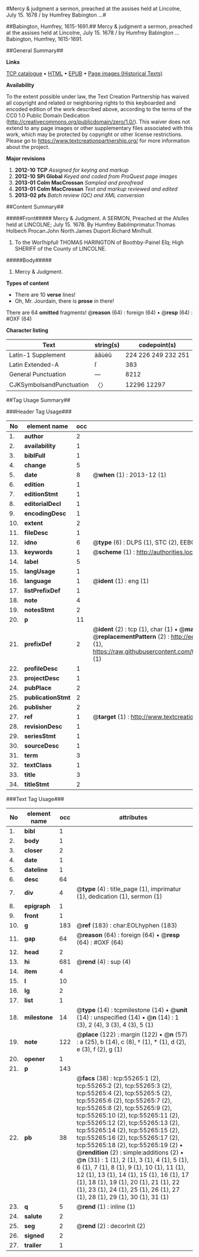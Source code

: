 #Mercy & judgment a sermon, preached at the assises held at Lincolne, July 15. 1678 / by Humfrey Babington ...#

##Babington, Humfrey, 1615-1691.##
Mercy & judgment a sermon, preached at the assises held at Lincolne, July 15. 1678 / by Humfrey Babington ...
Babington, Humfrey, 1615-1691.

##General Summary##

**Links**

[TCP catalogue](http://www.ota.ox.ac.uk/tcp/)  • 
[HTML](http://tei.it.ox.ac.uk/tcp/Texts-HTML/free/A27/A27840.html)  • 
[EPUB](http://tei.it.ox.ac.uk/tcp/Texts-EPUB/free/A27/A27840.epub) • 
[Page images (Historical Texts)](https://historicaltexts.jisc.ac.uk/eebo-12159639e)

**Availability**

To the extent possible under law, the Text Creation Partnership has waived all copyright and related or neighboring rights to this keyboarded and encoded edition of the work described above, according to the terms of the CC0 1.0 Public Domain Dedication (http://creativecommons.org/publicdomain/zero/1.0/). This waiver does not extend to any page images or other supplementary files associated with this work, which may be protected by copyright or other license restrictions. Please go to https://www.textcreationpartnership.org/ for more information about the project.

**Major revisions**

1. __2012-10__ __TCP__ *Assigned for keying and markup*
1. __2012-10__ __SPi Global__ *Keyed and coded from ProQuest page images*
1. __2013-01__ __Colm MacCrossan__ *Sampled and proofread*
1. __2013-01__ __Colm MacCrossan__ *Text and markup reviewed and edited*
1. __2013-02__ __pfs__ *Batch review (QC) and XML conversion*

##Content Summary##

#####Front#####
Mercy & Judgment. A SERMON, Preached at the Aſsiſes held at LINCOLNE; July 15. 1678. By Humfrey BabiImprimatur.Thomas Holbech Procan.John North.James Duport.Richard Minſhull.
1. To the Worſhipfull THOMAS HARINGTON of Boothby-Painel Eſq; High SHERIFF of the County of LINCOLNE.

#####Body#####

1. Mercy & Judgment.

**Types of content**

  * There are 10 **verse** lines!
  * Oh, Mr. Jourdain, there is **prose** in there!

There are 64 **omitted** fragments! 
 @__reason__ (64) : foreign (64)  •  @__resp__ (64) : #OXF (64)

**Character listing**


|Text|string(s)|codepoint(s)|
|---|---|---|
|Latin-1 Supplement|àâùèû|224 226 249 232 251|
|Latin Extended-A|ſ|383|
|General Punctuation|—|8212|
|CJKSymbolsandPunctuation|〈〉|12296 12297|

##Tag Usage Summary##

###Header Tag Usage###

|No|element name|occ|attributes|
|---|---|---|---|
|1.|__author__|2||
|2.|__availability__|1||
|3.|__biblFull__|1||
|4.|__change__|5||
|5.|__date__|8| @__when__ (1) : 2013-12 (1)|
|6.|__edition__|1||
|7.|__editionStmt__|1||
|8.|__editorialDecl__|1||
|9.|__encodingDesc__|1||
|10.|__extent__|2||
|11.|__fileDesc__|1||
|12.|__idno__|6| @__type__ (6) : DLPS (1), STC (2), EEBO-CITATION (1), OCLC (1), VID (1)|
|13.|__keywords__|1| @__scheme__ (1) : http://authorities.loc.gov/ (1)|
|14.|__label__|5||
|15.|__langUsage__|1||
|16.|__language__|1| @__ident__ (1) : eng (1)|
|17.|__listPrefixDef__|1||
|18.|__note__|4||
|19.|__notesStmt__|2||
|20.|__p__|11||
|21.|__prefixDef__|2| @__ident__ (2) : tcp (1), char (1)  •  @__matchPattern__ (2) : ([0-9\-]+):([0-9IVX]+) (1), (.+) (1)  •  @__replacementPattern__ (2) : http://eebo.chadwyck.com/downloadtiff?vid=$1&page=$2 (1), https://raw.githubusercontent.com/textcreationpartnership/Texts/master/tcpchars.xml#$1 (1)|
|22.|__profileDesc__|1||
|23.|__projectDesc__|1||
|24.|__pubPlace__|2||
|25.|__publicationStmt__|2||
|26.|__publisher__|2||
|27.|__ref__|1| @__target__ (1) : http://www.textcreationpartnership.org/docs/. (1)|
|28.|__revisionDesc__|1||
|29.|__seriesStmt__|1||
|30.|__sourceDesc__|1||
|31.|__term__|3||
|32.|__textClass__|1||
|33.|__title__|3||
|34.|__titleStmt__|2||


###Text Tag Usage###

|No|element name|occ|attributes|
|---|---|---|---|
|1.|__bibl__|1||
|2.|__body__|1||
|3.|__closer__|2||
|4.|__date__|1||
|5.|__dateline__|1||
|6.|__desc__|64||
|7.|__div__|4| @__type__ (4) : title_page (1), imprimatur (1), dedication (1), sermon (1)|
|8.|__epigraph__|1||
|9.|__front__|1||
|10.|__g__|183| @__ref__ (183) : char:EOLhyphen (183)|
|11.|__gap__|64| @__reason__ (64) : foreign (64)  •  @__resp__ (64) : #OXF (64)|
|12.|__head__|2||
|13.|__hi__|681| @__rend__ (4) : sup (4)|
|14.|__item__|4||
|15.|__l__|10||
|16.|__lg__|2||
|17.|__list__|1||
|18.|__milestone__|14| @__type__ (14) : tcpmilestone (14)  •  @__unit__ (14) : unspecified (14)  •  @__n__ (14) : 1 (3), 2 (4), 3 (3), 4 (3), 5 (1)|
|19.|__note__|122| @__place__ (122) : margin (122)  •  @__n__ (57) : a (25), b (14), c (8), † (1), * (1), d (2), e (3), f (2), g (1)|
|20.|__opener__|1||
|21.|__p__|143||
|22.|__pb__|38| @__facs__ (38) : tcp:55265:1 (2), tcp:55265:2 (2), tcp:55265:3 (2), tcp:55265:4 (2), tcp:55265:5 (2), tcp:55265:6 (2), tcp:55265:7 (2), tcp:55265:8 (2), tcp:55265:9 (2), tcp:55265:10 (2), tcp:55265:11 (2), tcp:55265:12 (2), tcp:55265:13 (2), tcp:55265:14 (2), tcp:55265:15 (2), tcp:55265:16 (2), tcp:55265:17 (2), tcp:55265:18 (2), tcp:55265:19 (2)  •  @__rendition__ (2) : simple:additions (2)  •  @__n__ (31) : 1 (1), 2 (1), 3 (1), 4 (1), 5 (1), 6 (1), 7 (1), 8 (1), 9 (1), 10 (1), 11 (1), 12 (1), 13 (1), 14 (1), 15 (1), 16 (1), 17 (1), 18 (1), 19 (1), 20 (1), 21 (1), 22 (1), 23 (1), 24 (1), 25 (1), 26 (1), 27 (1), 28 (1), 29 (1), 30 (1), 31 (1)|
|23.|__q__|5| @__rend__ (1) : inline (1)|
|24.|__salute__|2||
|25.|__seg__|2| @__rend__ (2) : decorInit (2)|
|26.|__signed__|2||
|27.|__trailer__|1||
